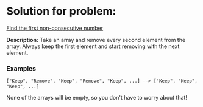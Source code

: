 # Solution for problem:

[Find the first non-consecutive number](https://www.codewars.com/kata/58f8a3a27a5c28d92e000144)

**Description:**
Take an array and remove every second element from the array. Always keep the first element and start removing with the next element.

### Examples

```plaintext
["Keep", "Remove", "Keep", "Remove", "Keep", ...] --> ["Keep", "Keep", "Keep", ...]
```

None of the arrays will be empty, so you don't have to worry about that!
